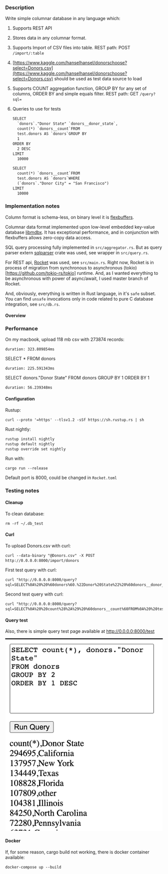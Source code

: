 ### Description

Write simple columnar database in any language which:

1. Supports REST API
2. Stores data in any columnar format.
3. Supports Import of CSV files into table. REST path: POST `/import/:table`
4. [https://www.kaggle.com/hanselhansel/donorschoose?select=Donors.csv](https://www.kaggle.com/hanselhansel/donorschoose?select=Donors.csv) should be used as test data source to load
5. Supports COUNT aggregation function, GROUP BY for any set of columns, ORDER BY and simple equals filter. REST path: GET `/query?sql=`
6. Queries to use for tests

    ```
    SELECT
      `donors`."Donor State" `donors__donor_state`,
      count(*) `donors__count`FROM
      test.donors AS `donors`GROUP BY
      1
    ORDER BY
      2 DESC
    LIMIT
      10000
    ```

    ```
    SELECT
      count(*) `donors__count`FROM
      test.donors AS `donors`WHERE
      (`donors`."Donor City" = "San Francisco")
    LIMIT
      10000
    ```


### Implementation notes

Column format is schema-less, on binary level it is [flexbuffers](https://docs.rs/flexbuffers/0.1.1/flexbuffers/).

Columnar data format implemented upon low-level embedded key-value database [libmdbx](http://erthink.github.io/libmdbx/).
It has exceptional performance, and in conjunction with flexbuffers allows zero-copy data access. 

SQL query processing fully implemented in `src/aggregator.rs`.
But as query parser extern [sqlparser](https://crates.io/crates/sqlparser) crate was used, see wrapper in `src/query.rs`.

For REST api, [Rocket](https://github.com/SergioBenitez/Rocket.git) was used, see `src/main.rs`.
Right now, Rocket is in process of migration from synchronous to asynchronous (tokio)[https://github.com/tokio-rs/tokio] runtime.
And, as I wanted everything to be asynchronous with power of async/await, I used master branch of Rocket.

And, obviously, everything is written in Rust language, in it's `safe` subset. 
You can find `unsafe` invocations only in code related to pure C database integration, see `src/db.rs`.

#### Overview

### Performance

On my macbook, upload 118 mb csv with 273874 records:

    duration: 323.809854ms
    
SELECT * FROM donors

    duration: 225.591343ms
    
SELECT donors."Donor State" FROM donors GROUP BY 1 ORDER BY 1

    duration: 56.239348ms

#### Configuration

Rustup:

    curl --proto '=https' --tlsv1.2 -sSf https://sh.rustup.rs | sh

Rust nightly:

    rustup install nightly
    rustup default nightly
    rustup override set nightly
    
Run with:

    cargo run --release
    
Default port is 8000, could be changed in `Rocket.toml`

### Testing notes

#### Cleanup

To clean database:

    rm -rf ~/.db_test
    
#### Curl

To upload Donors.csv with curl:
    
    curl --data-binary "@Donors.csv" -X POST http://0.0.0.0:8000/import/donors
    
First test query with curl:

    curl "http://0.0.0.0:8000/query?sql=SELECT%0A%20%20%60donors%60.%22Donor%20State%22%20%60donors__donor_state%60%2C%0A%20%20count%28%2A%29%20%60donors__count%60FROM%0A%20%20test.donors%20AS%20%60donors%60GROUP%20BY%0A%20%201%0AORDER%20BY%0A%20%202%20DESC%0ALIMIT%0A%20%2010000"

Second test query with curl:

    curl "http://0.0.0.0:8000/query?sql=SELECT%0A%20%20count%28%2A%29%20%60donors__count%60FROM%0A%20%20test.donors%20AS%20%60donors%60WHERE%0A%20%20%28%60donors%60.%22Donor%20City%22%20%3D%20%22San%20Francisco%22%29%0ALIMIT%0A%20%2010000"
    
#### Query test 
    
Also, there is simple query test page available at http://0.0.0.0:8000/test
    
![Alt text](img/1.png?raw=true "Title")

#### Docker

If, for some reason, cargo build not working, there is docker container available:

    docker-compose up --build

